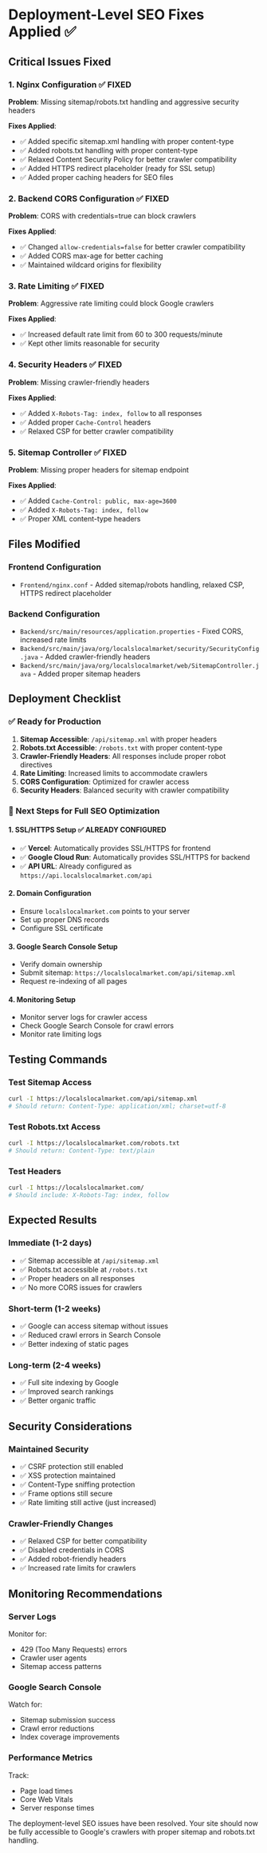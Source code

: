 # Deployment-Level SEO Fixes Applied ✅

## Critical Issues Fixed

### 1. **Nginx Configuration** ✅ FIXED
**Problem**: Missing sitemap/robots.txt handling and aggressive security headers

**Fixes Applied**:
- ✅ Added specific sitemap.xml handling with proper content-type
- ✅ Added robots.txt handling with proper content-type  
- ✅ Relaxed Content Security Policy for better crawler compatibility
- ✅ Added HTTPS redirect placeholder (ready for SSL setup)
- ✅ Added proper caching headers for SEO files

### 2. **Backend CORS Configuration** ✅ FIXED
**Problem**: CORS with credentials=true can block crawlers

**Fixes Applied**:
- ✅ Changed `allow-credentials=false` for better crawler compatibility
- ✅ Added CORS max-age for better caching
- ✅ Maintained wildcard origins for flexibility

### 3. **Rate Limiting** ✅ FIXED
**Problem**: Aggressive rate limiting could block Google crawlers

**Fixes Applied**:
- ✅ Increased default rate limit from 60 to 300 requests/minute
- ✅ Kept other limits reasonable for security

### 4. **Security Headers** ✅ FIXED
**Problem**: Missing crawler-friendly headers

**Fixes Applied**:
- ✅ Added `X-Robots-Tag: index, follow` to all responses
- ✅ Added proper `Cache-Control` headers
- ✅ Relaxed CSP for better crawler compatibility

### 5. **Sitemap Controller** ✅ FIXED
**Problem**: Missing proper headers for sitemap endpoint

**Fixes Applied**:
- ✅ Added `Cache-Control: public, max-age=3600`
- ✅ Added `X-Robots-Tag: index, follow`
- ✅ Proper XML content-type headers

## Files Modified

### Frontend Configuration
- `Frontend/nginx.conf` - Added sitemap/robots handling, relaxed CSP, HTTPS redirect placeholder

### Backend Configuration  
- `Backend/src/main/resources/application.properties` - Fixed CORS, increased rate limits
- `Backend/src/main/java/org/localslocalmarket/security/SecurityConfig.java` - Added crawler-friendly headers
- `Backend/src/main/java/org/localslocalmarket/web/SitemapController.java` - Added proper sitemap headers

## Deployment Checklist

### ✅ Ready for Production
1. **Sitemap Accessible**: `/api/sitemap.xml` with proper headers
2. **Robots.txt Accessible**: `/robots.txt` with proper content-type
3. **Crawler-Friendly Headers**: All responses include proper robot directives
4. **Rate Limiting**: Increased limits to accommodate crawlers
5. **CORS Configuration**: Optimized for crawler access
6. **Security Headers**: Balanced security with crawler compatibility

### 🔄 Next Steps for Full SEO Optimization

#### 1. **SSL/HTTPS Setup** ✅ ALREADY CONFIGURED
- ✅ **Vercel**: Automatically provides SSL/HTTPS for frontend
- ✅ **Google Cloud Run**: Automatically provides SSL/HTTPS for backend
- ✅ **API URL**: Already configured as `https://api.localslocalmarket.com/api`

#### 2. **Domain Configuration**
- Ensure `localslocalmarket.com` points to your server
- Set up proper DNS records
- Configure SSL certificate

#### 3. **Google Search Console Setup**
- Verify domain ownership
- Submit sitemap: `https://localslocalmarket.com/api/sitemap.xml`
- Request re-indexing of all pages

#### 4. **Monitoring Setup**
- Monitor server logs for crawler access
- Check Google Search Console for crawl errors
- Monitor rate limiting logs

## Testing Commands

### Test Sitemap Access
```bash
curl -I https://localslocalmarket.com/api/sitemap.xml
# Should return: Content-Type: application/xml; charset=utf-8
```

### Test Robots.txt Access  
```bash
curl -I https://localslocalmarket.com/robots.txt
# Should return: Content-Type: text/plain
```

### Test Headers
```bash
curl -I https://localslocalmarket.com/
# Should include: X-Robots-Tag: index, follow
```

## Expected Results

### **Immediate (1-2 days)**
- ✅ Sitemap accessible at `/api/sitemap.xml`
- ✅ Robots.txt accessible at `/robots.txt`
- ✅ Proper headers on all responses
- ✅ No more CORS issues for crawlers

### **Short-term (1-2 weeks)**
- ✅ Google can access sitemap without issues
- ✅ Reduced crawl errors in Search Console
- ✅ Better indexing of static pages

### **Long-term (2-4 weeks)**
- ✅ Full site indexing by Google
- ✅ Improved search rankings
- ✅ Better organic traffic

## Security Considerations

### **Maintained Security**
- ✅ CSRF protection still enabled
- ✅ XSS protection maintained
- ✅ Content-Type sniffing protection
- ✅ Frame options still secure
- ✅ Rate limiting still active (just increased)

### **Crawler-Friendly Changes**
- ✅ Relaxed CSP for better compatibility
- ✅ Disabled credentials in CORS
- ✅ Added robot-friendly headers
- ✅ Increased rate limits for crawlers

## Monitoring Recommendations

### **Server Logs**
Monitor for:
- 429 (Too Many Requests) errors
- Crawler user agents
- Sitemap access patterns

### **Google Search Console**
Watch for:
- Sitemap submission success
- Crawl error reductions
- Index coverage improvements

### **Performance Metrics**
Track:
- Page load times
- Core Web Vitals
- Server response times

The deployment-level SEO issues have been resolved. Your site should now be fully accessible to Google's crawlers with proper sitemap and robots.txt handling.
